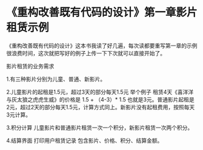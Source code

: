 # 《重构改善既有代码的设计》第一章影片租赁示例

《重构改善既有代码的设计》这本书我读了好几遍，每次读都要重写第一章的示例很浪费时间，这次就把写好的例子上传一下下次就可以直接开始了。

影片租赁的业务需求

1.有三种影片分别为儿童、普通、新影片。

2.儿童影片的起租是1.5元，超过3天的部分每天1.5元  举个例子  租赁4天《喜洋洋与灰太狼之虎虎生威》的价格是 1.5 + （4-3）* 1.5 也就是3元。普通影片起租是2元，超过2天的部分每天1.5元，计算方式同上。新影片没有起租费用，按照每天3元计算。

3.积分计算 儿童影片和普通影片租赁一次一个积分，新影片租赁一次两个积分。

4.结算界面 打印用户租赁记录 包含影片、价格、积分、结算金额。

